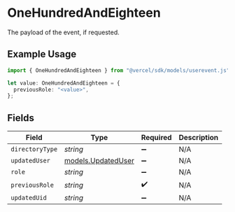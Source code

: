# OneHundredAndEighteen

The payload of the event, if requested.

## Example Usage

```typescript
import { OneHundredAndEighteen } from "@vercel/sdk/models/userevent.js";

let value: OneHundredAndEighteen = {
  previousRole: "<value>",
};
```

## Fields

| Field                                          | Type                                           | Required                                       | Description                                    |
| ---------------------------------------------- | ---------------------------------------------- | ---------------------------------------------- | ---------------------------------------------- |
| `directoryType`                                | *string*                                       | :heavy_minus_sign:                             | N/A                                            |
| `updatedUser`                                  | [models.UpdatedUser](../models/updateduser.md) | :heavy_minus_sign:                             | N/A                                            |
| `role`                                         | *string*                                       | :heavy_minus_sign:                             | N/A                                            |
| `previousRole`                                 | *string*                                       | :heavy_check_mark:                             | N/A                                            |
| `updatedUid`                                   | *string*                                       | :heavy_minus_sign:                             | N/A                                            |